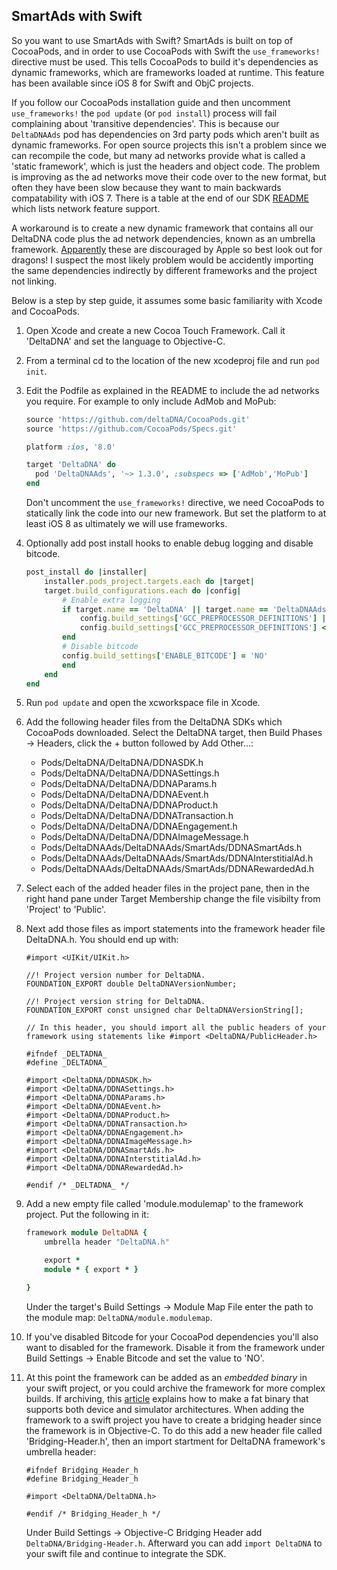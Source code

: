 ## SmartAds with Swift
So you want to use SmartAds with Swift?  SmartAds is built on top of CocoaPods, and in order to use CocoaPods with Swift the `use_frameworks!` directive must be used.  This tells CocoaPods to build it's dependencies as dynamic frameworks, which are frameworks loaded at runtime.  This feature has been available since iOS 8 for Swift and ObjC projects.

If you follow our CocoaPods installation guide and then uncomment `use_frameworks!` the `pod update` (or `pod install`) process will fail complaining about 'transitive dependencies'.  This is because our `DeltaDNAAds` pod has dependencies on 3rd party pods which aren't built as dynamic frameworks.  For open source projects this isn't a problem since we can recompile the code, but many ad networks provide what is called a 'static framework', which is just the headers and object code.  The problem is improving as the ad networks move their code over to the new format, but often they have been slow because they want to main backwards compatability with iOS 7.  There is a table at the end of our SDK [README](https://github.com/deltaDNA/ios-smartads-sdk/blob/master/README.md#ios-10) which lists network feature support.

A workaround is to create a new dynamic framework that contains all our DeltaDNA code plus the ad network dependencies, known as an umbrella framework.  [Apparently](http://stackoverflow.com/questions/34681435/how-to-add-a-framework-inside-another-framework-umbrella-framework) these are discouraged by Apple so best look out for dragons!  I suspect the most likely problem would be accidently importing the same dependencies indirectly by different frameworks and the project not linking.

Below is a step by step guide, it assumes some basic familiarity with Xcode and CocoaPods.

1.  Open Xcode and create a new Cocoa Touch Framework.  Call it 'DeltaDNA' and set the language to Objective-C.

2.  From a terminal cd to the location of the new xcodeproj file and run `pod init`.

3.  Edit the Podfile as explained in the README to include the ad networks you require.  For example to only include AdMob and MoPub:

    ```ruby
    source 'https://github.com/deltaDNA/CocoaPods.git'
    source 'https://github.com/CocoaPods/Specs.git'

    platform :ios, '8.0'

    target 'DeltaDNA' do
      pod 'DeltaDNAAds', '~> 1.3.0', :subspecs => ['AdMob','MoPub']
    end
    ```

    Don't uncomment the `use_frameworks!` directive, we need CocoaPods to statically link the code into our new framework.  But set the platform to at least iOS 8 as ultimately we will use frameworks.

4.  Optionally add post install hooks to enable debug logging and disable bitcode.

    ```ruby
    post_install do |installer|
        installer.pods_project.targets.each do |target|
    	target.build_configurations.each do |config|
    	    # Enable extra logging
    	    if target.name == 'DeltaDNA' || target.name == 'DeltaDNAAds'
                config.build_settings['GCC_PREPROCESSOR_DEFINITIONS'] ||= ['$(inherited)']
                config.build_settings['GCC_PREPROCESSOR_DEFINITIONS'] << 'DDNA_DEBUG=1'
            end
            # Disable bitcode
    	    config.build_settings['ENABLE_BITCODE'] = 'NO'
            end
        end
    end
    ```

5.  Run `pod update` and open the xcworkspace file in Xcode.

6.  Add the following header files from the DeltaDNA SDKs which CocoaPods downloaded.  Select the DeltaDNA target, then Build Phases -> Headers, click the + button followed by Add Other...:
    *   Pods/DeltaDNA/DeltaDNA/DDNASDK.h
    *   Pods/DeltaDNA/DeltaDNA/DDNASettings.h
    *   Pods/DeltaDNA/DeltaDNA/DDNAParams.h
    *   Pods/DeltaDNA/DeltaDNA/DDNAEvent.h
    *   Pods/DeltaDNA/DeltaDNA/DDNAProduct.h
    *   Pods/DeltaDNA/DeltaDNA/DDNATransaction.h
    *   Pods/DeltaDNA/DeltaDNA/DDNAEngagement.h
    *   Pods/DeltaDNA/DeltaDNA/DDNAImageMessage.h
    *   Pods/DeltaDNAAds/DeltaDNAAds/SmartAds/DDNASmartAds.h
    *   Pods/DeltaDNAAds/DeltaDNAAds/SmartAds/DDNAInterstitialAd.h
    *   Pods/DeltaDNAAds/DeltaDNAAds/SmartAds/DDNARewardedAd.h

7.  Select each of the added header files in the project pane, then in the right hand pane under Target Membership change the file visibilty from 'Project' to 'Public'.

8.  Next add those files as import statements into the framework header file DeltaDNA.h.  You should end up with:

    ```objc
    #import <UIKit/UIKit.h>

    //! Project version number for DeltaDNA.
    FOUNDATION_EXPORT double DeltaDNAVersionNumber;

    //! Project version string for DeltaDNA.
    FOUNDATION_EXPORT const unsigned char DeltaDNAVersionString[];

    // In this header, you should import all the public headers of your framework using statements like #import <DeltaDNA/PublicHeader.h>

    #ifndef _DELTADNA_
    #define _DELTADNA_

    #import <DeltaDNA/DDNASDK.h>
    #import <DeltaDNA/DDNASettings.h>
    #import <DeltaDNA/DDNAParams.h>
    #import <DeltaDNA/DDNAEvent.h>
    #import <DeltaDNA/DDNAProduct.h>
    #import <DeltaDNA/DDNATransaction.h>
    #import <DeltaDNA/DDNAEngagement.h>
    #import <DeltaDNA/DDNAImageMessage.h>
    #import <DeltaDNA/DDNASmartAds.h>
    #import <DeltaDNA/DDNAInterstitialAd.h>
    #import <DeltaDNA/DDNARewardedAd.h>

    #endif /* _DELTADNA_ */
    ```

9.  Add a new empty file called 'module.modulemap' to the framework project.  Put the following in it:

    ```ruby
    framework module DeltaDNA {
        umbrella header "DeltaDNA.h"

        export *
        module * { export * }

    }
    ```
    Under the target's Build Settings -> Module Map File enter the path to the module map: `DeltaDNA/module.modulemap`.

10. If you've disabled Bitcode for your CocoaPod dependencies you'll also want to disabled for the framework.  Disable it from the framework under Build Settings -> Enable Bitcode and set the value to 'NO'.

11. At this point the framework can be added as an _embedded binary_ in your swift project, or you could archive the framework for more complex builds.  If archiving, this [article](https://eladnava.com/publish-a-universal-binary-ios-framework-in-swift-using-cocoapods/) explains how to make a fat binary that supports both device and simulator architectures.  When adding the framework to a swift project you have to create a bridging header since the framework is in Objective-C.  To do this add a new header file called 'Bridging-Header.h', then an import startment for DeltaDNA framework's umbrella header:

    ```objc
    #ifndef Bridging_Header_h
    #define Bridging_Header_h

    #import <DeltaDNA/DeltaDNA.h>

    #endif /* Bridging_Header_h */
    ```

    Under Build Settings -> Objective-C Bridging Header add `DeltaDNA/Bridging-Header.h`.
    Afterward you can add `import DeltaDNA` to your swift file and continue to integrate the SDK.
